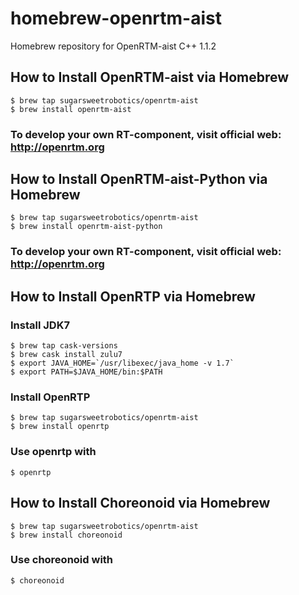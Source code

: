 # homebrew-openrtm-aist
Homebrew repository for OpenRTM-aist C++ 1.1.2

## How to Install OpenRTM-aist via Homebrew

```shell
$ brew tap sugarsweetrobotics/openrtm-aist
$ brew install openrtm-aist
```

### To develop your own RT-component, visit official web: http://openrtm.org

## How to Install OpenRTM-aist-Python via Homebrew

```shell
$ brew tap sugarsweetrobotics/openrtm-aist
$ brew install openrtm-aist-python
```

### To develop your own RT-component, visit official web: http://openrtm.org

## How to Install OpenRTP via Homebrew

### Install JDK7
```shell
$ brew tap cask-versions
$ brew cask install zulu7
$ export JAVA_HOME=`/usr/libexec/java_home -v 1.7`
$ export PATH=$JAVA_HOME/bin:$PATH
```
 
### Install OpenRTP
```shell
$ brew tap sugarsweetrobotics/openrtm-aist
$ brew install openrtp
```
### Use openrtp with 
```shell
$ openrtp
```
## How to Install Choreonoid via Homebrew

```shell
$ brew tap sugarsweetrobotics/openrtm-aist
$ brew install choreonoid
```

### Use choreonoid with
```shell
$ choreonoid
```

